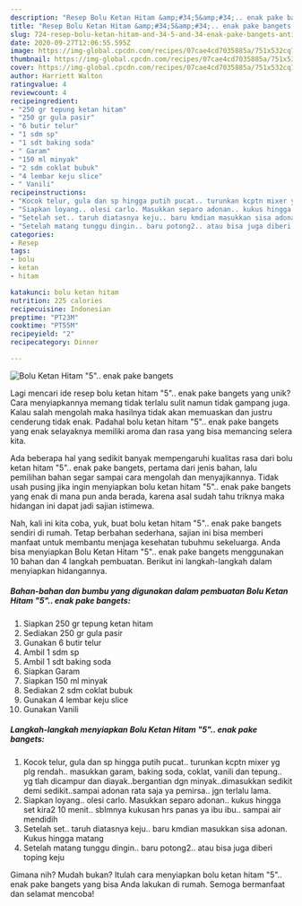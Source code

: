 ```yaml
---
description: "Resep Bolu Ketan Hitam &amp;#34;5&amp;#34;.. enak pake bangets Anti Gagal"
title: "Resep Bolu Ketan Hitam &amp;#34;5&amp;#34;.. enak pake bangets Anti Gagal"
slug: 724-resep-bolu-ketan-hitam-and-34-5-and-34-enak-pake-bangets-anti-gagal
date: 2020-09-27T12:06:55.595Z
image: https://img-global.cpcdn.com/recipes/07cae4cd7035885a/751x532cq70/bolu-ketan-hitam-5-enak-pake-bangets-foto-resep-utama.jpg
thumbnail: https://img-global.cpcdn.com/recipes/07cae4cd7035885a/751x532cq70/bolu-ketan-hitam-5-enak-pake-bangets-foto-resep-utama.jpg
cover: https://img-global.cpcdn.com/recipes/07cae4cd7035885a/751x532cq70/bolu-ketan-hitam-5-enak-pake-bangets-foto-resep-utama.jpg
author: Harriett Walton
ratingvalue: 4
reviewcount: 4
recipeingredient:
- "250 gr tepung ketan hitam"
- "250 gr gula pasir"
- "6 butir telur"
- "1 sdm sp"
- "1 sdt baking soda"
- " Garam"
- "150 ml minyak"
- "2 sdm coklat bubuk"
- "4 lembar keju slice"
- " Vanili"
recipeinstructions:
- "Kocok telur, gula dan sp hingga putih pucat.. turunkan kcptn mixer yg plg rendah.. masukkan garam, baking soda, coklat, vanili dan tepung.. yg tlah dicampur dan diayak..bergantian dgn minyak..dimasukkan sedikit demi sedikit..sampai adonan rata saja ya pemirsa.. jgn terlalu lama."
- "Siapkan loyang.. olesi carlo. Masukkan separo adonan.. kukus hingga set kira2 10 menit.. sblmnya kukusan hrs panas ya ibu ibu.. sampai air mendidih"
- "Setelah set.. taruh diatasnya keju.. baru kmdian masukkan sisa adonan. Kukus hingga matang"
- "Setelah matang tunggu dingin.. baru potong2.. atau bisa juga diberi toping keju"
categories:
- Resep
tags:
- bolu
- ketan
- hitam

katakunci: bolu ketan hitam 
nutrition: 225 calories
recipecuisine: Indonesian
preptime: "PT23M"
cooktime: "PT55M"
recipeyield: "2"
recipecategory: Dinner

---
```



![Bolu Ketan Hitam &#34;5&#34;.. enak pake bangets](https://img-global.cpcdn.com/recipes/07cae4cd7035885a/751x532cq70/bolu-ketan-hitam-5-enak-pake-bangets-foto-resep-utama.jpg)

Lagi mencari ide resep bolu ketan hitam &#34;5&#34;.. enak pake bangets yang unik? Cara menyiapkannya memang tidak terlalu sulit namun tidak gampang juga. Kalau salah mengolah maka hasilnya tidak akan memuaskan dan justru cenderung tidak enak. Padahal bolu ketan hitam &#34;5&#34;.. enak pake bangets yang enak selayaknya memiliki aroma dan rasa yang bisa memancing selera kita.



Ada beberapa hal yang sedikit banyak mempengaruhi kualitas rasa dari bolu ketan hitam &#34;5&#34;.. enak pake bangets, pertama dari jenis bahan, lalu pemilihan bahan segar sampai cara mengolah dan menyajikannya. Tidak usah pusing jika ingin menyiapkan bolu ketan hitam &#34;5&#34;.. enak pake bangets yang enak di mana pun anda berada, karena asal sudah tahu triknya maka hidangan ini dapat jadi sajian istimewa.


Nah, kali ini kita coba, yuk, buat bolu ketan hitam &#34;5&#34;.. enak pake bangets sendiri di rumah. Tetap berbahan sederhana, sajian ini bisa memberi manfaat untuk membantu menjaga kesehatan tubuhmu sekeluarga. Anda bisa menyiapkan Bolu Ketan Hitam &#34;5&#34;.. enak pake bangets menggunakan 10 bahan dan 4 langkah pembuatan. Berikut ini langkah-langkah dalam menyiapkan hidangannya.

<!--inarticleads1-->

##### Bahan-bahan dan bumbu yang digunakan dalam pembuatan Bolu Ketan Hitam &#34;5&#34;.. enak pake bangets:

1. Siapkan 250 gr tepung ketan hitam
1. Sediakan 250 gr gula pasir
1. Gunakan 6 butir telur
1. Ambil 1 sdm sp
1. Ambil 1 sdt baking soda
1. Siapkan  Garam
1. Siapkan 150 ml minyak
1. Sediakan 2 sdm coklat bubuk
1. Gunakan 4 lembar keju slice
1. Gunakan  Vanili




<!--inarticleads2-->

##### Langkah-langkah menyiapkan Bolu Ketan Hitam &#34;5&#34;.. enak pake bangets:

1. Kocok telur, gula dan sp hingga putih pucat.. turunkan kcptn mixer yg plg rendah.. masukkan garam, baking soda, coklat, vanili dan tepung.. yg tlah dicampur dan diayak..bergantian dgn minyak..dimasukkan sedikit demi sedikit..sampai adonan rata saja ya pemirsa.. jgn terlalu lama.
1. Siapkan loyang.. olesi carlo. Masukkan separo adonan.. kukus hingga set kira2 10 menit.. sblmnya kukusan hrs panas ya ibu ibu.. sampai air mendidih
1. Setelah set.. taruh diatasnya keju.. baru kmdian masukkan sisa adonan. Kukus hingga matang
1. Setelah matang tunggu dingin.. baru potong2.. atau bisa juga diberi toping keju




Gimana nih? Mudah bukan? Itulah cara menyiapkan bolu ketan hitam &#34;5&#34;.. enak pake bangets yang bisa Anda lakukan di rumah. Semoga bermanfaat dan selamat mencoba!
